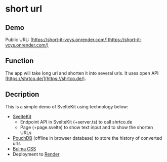 # short url

## Demo
Public URL: [https://short-it-vcys.onrender.com/](https://short-it-vcys.onrender.com/)

## Function
The app will take long url and shorten it into several urls. It uses open API [https://shrtco.de/](https://shrtco.de/).

## Decription

This is a simple demo of SvelteKit using technology below:
- [SvelteKit](https://kit.svelte.dev/)
  - Endpoint API in SvelteKit (+server.ts) to call shrtco.de
  - Page (+page.svelte) to show text input and to show the shorten URLs
- [PouchDB](https://pouchdb.com/) (offline in browser database) to store the history of converted urls
- [Bulma CSS](https://bulma.io/)
- Deployment to [Render](https://render.com)

